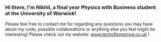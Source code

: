### Hi there, I'm Nikhil, a final year Physics with Business student at the University of Warwick!
Please feel free to contact me for regarding any questions you may have about my code, possible collaborations or anything else you feel might be interesting!
Please check out my website: www.techoftomorrow.co.uk !

<!--
**Nikhil-Khetani/Nikhil-Khetani** is a ✨ _special_ ✨ repository because its `README.md` (this file) appears on your GitHub profile.

Here are some ideas to get you started:

- 🔭 I’m currently working on ...
- 🌱 I’m currently learning ...
- 👯 I’m looking to collaborate on ...
- 🤔 I’m looking for help with ...
- 💬 Ask me about ...
- 📫 How to reach me: ...
- ⚡ Fun fact: ...
-->
